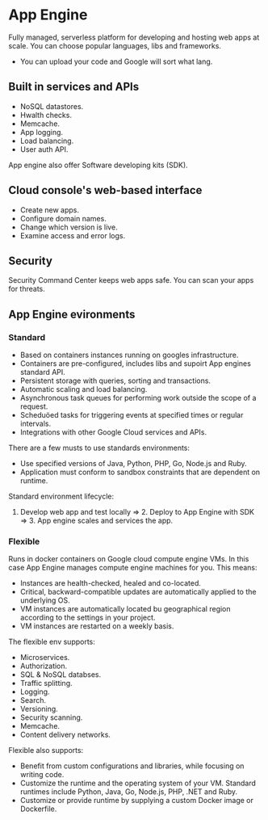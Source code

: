 # App Engine
Fully managed, serverless platform for developing and hosting web apps at scale.
You can choose popular languages, libs and frameworks.
- You can upload your code and Google will sort what lang.

## Built in services and APIs
- NoSQL datastores.
- Hwalth checks.
- Memcache.
- App logging.
- Load balancing.
- User auth API.

App engine also offer Software developing kits (SDK).

## Cloud console's web-based interface
- Create new apps.
- Configure domain names.
- Change which version is live.
- Examine access and error logs.

## Security
Security Command Center keeps web apps safe. You can scan your apps for threats.

## App Engine evironments
### Standard
- Based on containers instances running on googles infrastructure.
- Containers are pre-configured, includes libs and supoirt App engines standard API.
- Persistent storage with queries, sorting and transactions.
- Automatic scaling and load balancing.
- Asynchronous task queues for performing work outside the scope of a request.
- Scheduöed tasks for triggering events at specified times or regular intervals.
- Integrations with other Google Cloud services and APIs.

There are a few musts to use standards environments:
- Use specified versions of Java, Python, PHP, Go, Node.js and Ruby.
- Application must conform to sandbox constraints that are dependent on runtime.

Standard environment lifecycle:
1. Develop web app and test locally => 2. Deploy to App Engine with SDK => 3. App engine scales and services the app.

### Flexible
Runs in docker containers on Google cloud compute engine VMs.
In this case App Engine manages compute engine machines for you.
This means:
- Instances are health-checked, healed and co-located.
- Critical, backward-compatible updates are automatically applied to the underlying OS.
- VM instances are automatically located bu geographical region according to the settings in your project.
- VM instances are restarted on a weekly basis.

The flexible env supports:
- Microservices.
- Authorization.
- SQL & NoSQL databses.
- Traffic splitting.
- Logging.
- Search.
- Versioning.
- Security scanning.
- Memcache.
- Content delivery networks.

Flexible also supports:
- Benefit from custom configurations and libraries, while focusing on writing code.
- Customize the runtime and the operating system of your VM. Standard runtimes include Python, Java, Go, Node.js, PHP, .NET and Ruby.
- Customize or provide runtime by supplying a custom Docker image or Dockerfile.
